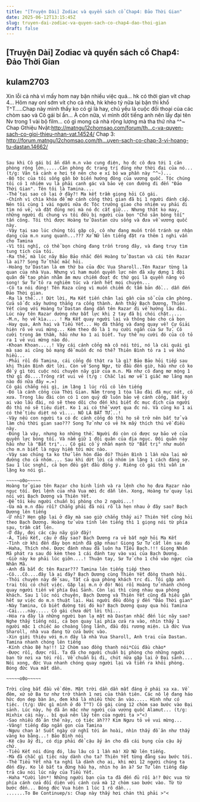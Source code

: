 ```yaml
---
title: "[Truyện Dài] Zodiac và quyển sách cổ Chap4: Đảo Thời Gian"
date: 2025-06-12T13:15:45Z
slug: truyen-dai-zodiac-va-quyen-sach-co-chap4-dao-thoi-gian
draft: false
---
```


## [Truyện Dài] Zodiac và quyển sách cổ Chap4: Đảo Thời Gian

## kulam2703

Xin lỗi cả nhà vì mấy hom nay bận nhiều việc quá... hk có thời gian vít chap 4... Hôm nay onl sớm vít cho cả nhà, hk khéo tý nữa lại bận thì khổ T^T.....Chap này mình thấy ko có gì là hay, chủ yếu là cuộc đối thoại của các chòm sao và Cô gái bí ẩn... À còn nữa, vì mình dốt tiếng anh nên lấy đại tên Nv trong 1 vài bộ film... có gì mong cả nhà rộng lượng mà tha thứ nha ^^~
Chap Gthiệu Nvật:http://matngu12chomsao.com/forum/th...c-va-quyen-sach-co-gioi-thieu-nhan-vat.14524/
Chap 3: http://forum.matngu12chomsao.com/th...uyen-sach-co-chap-3-vi-hoang-tu-dastan.14662/
 
~~~~~o0o~~~~~
 
Sau khi Cô gái bí ẩn dẫn m.n vào cung điện, họ đc cô đưa tới 1 căn phòng rộng lớn......Căn phòng đc trang trí đúng như thời đại của nó...(t/g: Văn tả cảnh e hơi tệ nên cho e xí bỏ wa phần này ^^~)...
-Bộ tộc của tôi sống gần bờ biến hướng đông của vương quốc. Tộc chúng tôi có 1 nhiệm vụ là phải canh gác và bảo vệ con đường đi đến "Đảo Thời Gian". Tên tôi là Tamina....
-Thế tại sao cô lại ở đây?! Ma kết trầm giọng hỏi Cô gái.
-Chính vì chìa khóa để mở cánh cổng thời gian đã bị 1 người đánh cắp. Nên tôi cùng 1 vài người nữa đc Tộc trưởng giao cho nhiệm vụ phải đi tìm nó về, và đặt đúng nơi mà nó đc cất giữ... Nhưng thật ko may, những người đi chung vs tôi đều bị người của bọn "Chó săn bóng tối" tấn công. Tôi thì được Hoàng tử Dastan cứu sống và đưa về vương quốc này.
-Vậy tại sao lúc chúng tôi gặp cô, cô như đang muốn trốn tránh sự nhận dạng của m.n xung quanh...??? Xử Nữ lên tiếng đặt ra thêm 1 nghi vấn cho Tamina
-Vì tôi nghĩ, có thể bọn chúng đang trốn trong đây, và đang truy tìm tung tích của tôi.
-Ra thế, mà lúc nãy Bảo Bảo nhắc đến Hoàng tử Dastan và cái tên Razar là ai?? Song Tử thắc mắc hỏi.
-Hoàng tử Dastan là em thứ ba của đức Vua Sharoll..Tên Razar từng là quan của nhà Vua. Nhưng vì ham muốn quyền lực nên đã xây dựng 1 đội quân để tạo phản nhằm âm mưu chiếm đoạt đc thứ gọi là quyền năng vô song! Sư Tử tỏ ra nghiêm túc và rành hết mọi chuyện... 
-Cô ta nói đúng! Tên Raza cũng vì muốn chiếm đc tấm bản đồ... dẫn đến Đảo Thời gian.
-Ra là thế...! Dứt lời, Ma Kết tiến chân lại gần của sổ của căn phòng. Cửa sổ đc xây hướng thẳng ra cổng thành. Anh thấy Bạch Dương, Thiên Yết cùng với Hoàng tử Dastan đang dẫn tên Razar đi về hướng lâu đài. Lúc này tên Razar dường như bất lực khi 2 tay đã bị chói chặt.....
-M.n, họ về kìa.... ! Ma Kết quay người lại và thông báo cho cả bọn
-Hay qua, Anh hai và Tiểu Yết... Họ đã thắng và đang quay về! Cự Giải hiện rõ vẻ vui mừng... Kèm theo đó là 1 nụ cười ngắn của Sư Tử. Cô cười trong âm thầm, hầu như ko 1 ai biết. Tuy thế nụ cười đó của cô tỏ ra 1 vẻ vui mừng nào đó.
-Khoan Khoan.....! Vậy cái cánh cổng mà cô nói tới, nó là cái quái gì mà sao ai cũng bỏ mạng để muốn đc nó thế? Thiên Bình tỏ ra 1 vẻ khó hiểu...
-Phải rồi đó Tamina, cái cổng đó thật ra là gì? Bảo Bảo hỏi tiếp sau khi Thiên Bình dứt lời. Còn về Song Ngư, từ đầu đến giờ, hầu như cô ko để ý gì tới cuộc nói chuyện nãy giờ của m.n. Mà như cô đang mơ mộng 1 thứ gì đó....Trông rất vui vẻ (t/g : Chắc lại mơ về 1 giấc mơ lãng mạn nào đó nữa đây =.=)
Cô gái chẳng nói gì, im lặng 1 lúc rồi cô lên tiếng
-Đó là cánh cổng của Thời Gian. Nằm trong 1 tòa lâu đài đã mục nát, cổ xưa. Trong lâu đài còn có 1 con quỷ dữ luôn bảo vệ cánh cổng, Bất kỳ ai vào lầu đài, nó sẽ theo dõi cho đến khi biết đc mục địch của người đó thì nó sẽ tiêu diệt. Ko 1 ai có thể vượt qua đc nó. Và cũng ko 1 ai có thể tiêu diệt nó vì.... NÓ LÀ BẤT TỬ...!
-Vậy nếu con người ta có đc cánh cổng đó thì họ sẽ trở nên bất tử và làm chủ thời gian sao??? Song Tử như có vẻ hk mấy thích thú về điều này.
-Đúng là vậy, nhưng ko những thế. Người đó còn có được sự bảo vệ của quyền lực bóng tối. Và nắm giữ 1 đội quân của địa ngục. Đội quân này hầu như là "Bất trị"... Cô gái cố ý nhấn mạnh từ "Bất trị" như muốn cho m.n biết là nguy hiểm tới mức nào.
-Vậy sao chúng ta ko thử lên hòn đảo đó? Thiên Bình 1 lần nữa lại mở đường cho cả nhóm.... Sau khi dứt lời cả nhóm im lặng 1 cách đáng sợ. Sau 1 lúc snghĩ, cả bọn đều gật đầu đồng ý. Riêng cô gái thì vẫn im lặng ko nói gì.
 
~~~~~o0o~~~~~
Hoàng tử giao tên Razar cho binh lính và ra lệnh cho họ đưa Razar nào ngục tối. Đợi lệnh của nhà Vua mới đc dẫn lên. Xong, Hoàng tử quay lại nói với Bạch Dương và Thiên Yết.
-Để tôi kêu người chuẩn bị phòng cho 2 người...!
-Ủa mà m.n đâu rồi? Chẳng phải đã nói rõ là hẹn nhau ở đây sao? Bạch Dương lên tiếng
-Ừ nhỉ? Hẹn gặp lại ở đây mà sao giờ chẳng thấy ai? Thiên Yết cũng hỏi theo Bạch Dương. Hoàng tử vừa tính lên tiếng thì 1 giọng nói từ phía sau, trầm cất lên.
-Ở đây, đợi các cậu nãy giờ đấy!
-Á, Tiểu Kết, cậu ở đây sao? Bạch Dương ra vẻ bất ngờ hỏi Ma Kết
-Tình cờ khi đến đây bọn mình đã gặp nhau! Giọng Sư Tử cất lên sau đó
-Haha, Thích nhé. Được đánh nhau đã luôn ha TIểu Bạch.!!! Giọng Nhân Mã phát ra sau đó kèm theo 1 cái đánh tay vào vai của Bạch Dương.
-Giờ này ko phải lúc giỡn....! Thuận tay, Sư Tử cho 1 chỏ vào ngực của Nhân Mã.
-Anh đã bắt đc tên Razar??? Tamina lên tiếng tiếp theo
-Cô...Cô....đây là ai đây? Bạch Dương cùng Thiên Yết đồng thanh hỏi.
-Thôi chuyện này để sau, Tất cả qua phòng khách trc đi. Tôi gặp anh trai tôi có chút việc. Gặp lại m.n ở đó! Nói rồi Hoàng tử nhanh chóng quay người tiến về phía Đại Sảnh. Còn lại thì cùng nhau qua phòng khách. Sau 1 lúc nói chuyện, Bạch Dương và Thiên Yết cũng đã hiểu gần hết sự việc do m.n thuật lại. Hai người đều đồng ý đến "Đảo Thời gian"
-Này Tamina, Cô biết đường tới đó ko? Bạch Dương quay qua hỏi Tamina
-Cái....này..... Cô gái chưa dứt lời thì...
-Hóa ra đây là những người bạn lạ mặt mà Dastan nhắc đến lúc nãy sao? Nghe thấy tiếng nói, cả bọn quay lại phía cửa ra vào, nhìn thấy 1 người mặc 1 chiếc áo choàng lộng lãnh, đầu đội rương miện. Là đức Vua Sharoll, nhà vua đang từ cửa bước vào.
-Xin giới thiệu với m.n đây là nhà Vua Sharoll, Anh trai của Dastan. Tamina nhanh chóng lên tiếng
-Kính chào Bệ hạ!!! 12 Chòm sao đồng thanh nói*Cúi đầu chào*
-Được rồi, được rồi. Ta đã cho người chuẩn bị phòng cho những người bạn từ nơi xa tới rồi. Về chuẩn bị đi, chút nữa gặp lại ở Đại sảnh.... Nói xong, đức Vua nhanh chóng quay người lại và tiến ra khỏi phòng. Bóng đức Vua mất dần.
 
~~~~~o0o~~~~~
 
Trời cũng bắt đầu về đêm. Mặt trời dần dần mất đáng ở phái xa xa. Về đêm, xứ sở Ba tư như trở thành 1 nơi của thần tiên. Các nô lệ đang háo hức dọn dẹp bàn ăn, đem khá là nhiều thức ăn vào..... Hình như có tiệc. (t/g: Ước gì mình ở đó T^T) Cô gái cùng 12 chòm sao bước vào Đại sảnh. Lúc này, họ đã ăn mặc như người của vương quốc Alamut... (t/g: Hixhix cái này.. bí quá nên lấy tên của người ta >"<)
-Sao nhiều đồ ăn thế này, có tiệc àh??? Kim Ngưu tỏ vẻ vui mừng...
-Vâng! tiếng đáp ngắn gọn của Tamina
-Ngưu chan à! Suốt ngày cứ nghĩ tới ăn hoài, nhìn thấy đồ ăn như thấy vàng ko bằng...! Bảo Bình nói
-Kệ cậu ấy đi, có dịp phải để cậu ấy ăn cho đã cái bụng của cậu ấy chứ.
-Tiểu Kết nói đúng đó, lâu lâu có 1 lần mà! Xữ Nữ lên tiếng.
-Mà đã chắc gì tiệc này dành cho ta? Thiên Yết từng đằng sau bước tới.
-Thế Tiểu Yết nhà ta nghĩ là dành cho ai, khi mời 12 người chúng ta đến đây. Ko lẽ bắt ta đứng hầu hạ, nhìn họ ăn à? Sư Tử lên tiếng đáp trả câu nói lúc nãy của Tiểu Yết.
-Haha *Cười lớn*! Những người bạn của ta đã đến đủ rồi à!? Đức vua từ phía cánh cửa đối diện với cánh cửa mà 12 chòm sao bước vào. Từ từ bước đến... Bóng đức Vua hiện 1 lúc 1 rõ dần...
.......To Be Continue​p/s: Chap này thấy hơi chán thì phải >"<​